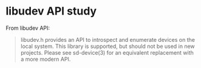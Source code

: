 libudev API study
=================

From libudev API:

> libudev.h provides an API to introspect and enumerate devices on the local system. This library is supported, but should not be used in new projects. Please see sd-device(3) for an equivalent replacement with a more modern API.
